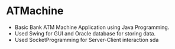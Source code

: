 # ATMachine
* Basic Bank ATM Machine Application using Java Programming. 
* Used Swing for GUI and Oracle database for storing data.
* Used SocketProgramming for Server-Client interaction sda
